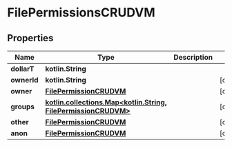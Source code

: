 
# FilePermissionsCRUDVM

## Properties
Name | Type | Description | Notes
------------ | ------------- | ------------- | -------------
**dollarT** | **kotlin.String** |  | 
**ownerId** | **kotlin.String** |  |  [optional]
**owner** | [**FilePermissionCRUDVM**](FilePermissionCRUDVM.md) |  |  [optional]
**groups** | [**kotlin.collections.Map&lt;kotlin.String, FilePermissionCRUDVM&gt;**](FilePermissionCRUDVM.md) |  |  [optional]
**other** | [**FilePermissionCRUDVM**](FilePermissionCRUDVM.md) |  |  [optional]
**anon** | [**FilePermissionCRUDVM**](FilePermissionCRUDVM.md) |  |  [optional]



